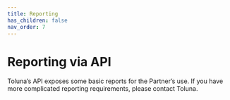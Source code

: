 ```yaml
---
title: Reporting
has_children: false
nav_order: 7
---
```


# Reporting via API

Toluna’s API exposes some basic reports for the Partner’s use. If you have more complicated reporting requirements, please contact Toluna.